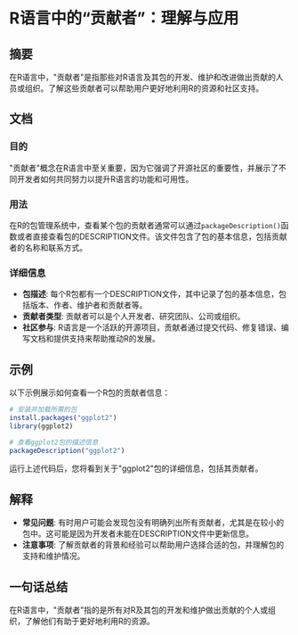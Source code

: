 <!--
Meta Description: # R语言中的“贡献者”：理解与应用 ## 摘要 在R语言中，"贡献者"是指那些对R语言及其包的开发、维护和改进做出贡献的人员或组织。了解这些贡献者可以帮助用户更好地利用R的资源和社区支持。 ## 文档 ### 目的 "贡献者"概念在R语言中至关重要，因为它强调了开源社区的重要性，并展示了不同开发者...
Meta Keywords: 贡献者, ggplot2, 在r语言中, packagedescription, r语言中的
-->

# R语言中的“贡献者”：理解与应用

## 摘要
在R语言中，"贡献者"是指那些对R语言及其包的开发、维护和改进做出贡献的人员或组织。了解这些贡献者可以帮助用户更好地利用R的资源和社区支持。

## 文档
### 目的
"贡献者"概念在R语言中至关重要，因为它强调了开源社区的重要性，并展示了不同开发者如何共同努力以提升R语言的功能和可用性。

### 用法
在R的包管理系统中，查看某个包的贡献者通常可以通过`packageDescription()`函数或者直接查看包的DESCRIPTION文件。该文件包含了包的基本信息，包括贡献者的名称和联系方式。

### 详细信息
- **包描述**: 每个R包都有一个DESCRIPTION文件，其中记录了包的基本信息，包括版本、作者、维护者和贡献者等。
- **贡献者类型**: 贡献者可以是个人开发者、研究团队、公司或组织。
- **社区参与**: R语言是一个活跃的开源项目，贡献者通过提交代码、修复错误、编写文档和提供支持来帮助推动R的发展。

## 示例
以下示例展示如何查看一个R包的贡献者信息：

```R
# 安装并加载所需的包
install.packages("ggplot2")
library(ggplot2)

# 查看ggplot2包的描述信息
packageDescription("ggplot2")
```

运行上述代码后，您将看到关于"ggplot2"包的详细信息，包括其贡献者。

## 解释
- **常见问题**: 有时用户可能会发现包没有明确列出所有贡献者，尤其是在较小的包中。这可能是因为开发者未能在DESCRIPTION文件中更新信息。
- **注意事项**: 了解贡献者的背景和经验可以帮助用户选择合适的包，并理解包的支持和维护情况。

## 一句话总结
在R语言中，"贡献者"指的是所有对R及其包的开发和维护做出贡献的个人或组织，了解他们有助于更好地利用R的资源。